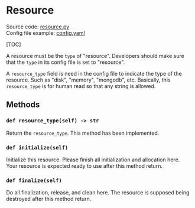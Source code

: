 # Resource

Source code: [resource.py](https://github.com/ConCopilot/concopilot/blob/v0.0.1/concopilot/framework/resource/resource.py)
<br>
Config file example: [config.yaml](https://github.com/ConCopilot/concopilot/blob/v0.0.1/config/resource/category/model/config.yaml)

[TOC]

A resource must be the `type` of "resource".
Developers should make sure that the `type` in its config file is set to "resource".

A `resource_type` field is need in the config file to indicate the type of the resource.
Such as "disk", "memory", "mongodb", etc.
Basically, this `resource_type` is for human read so that any string is allowed.

## Methods

### `def resource_type(self) -> str`

Return the `resource_type`. This method has been implemented.

### `def initialize(self)`

Initialize this resource.
Please finish all initialization and allocation here.
Your resource is expected ready to use after this method return.

### `def finalize(self)`

Do all finalization, release, and clean here.
The resource is supposed being destroyed after this method return.
